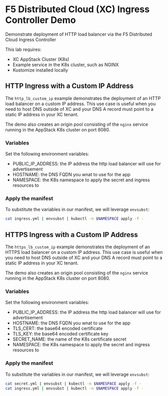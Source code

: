 # F5 Distributed Cloud (XC) Ingress Controller Demo

Demonstrate deployment of HTTP load balancer via the F5 Distributed Cloud Ingress Controller

This lab requires:

- XC AppStack Cluster (K8s)
- Example service in the K8s cluster, such as NGINX
- Kustomize installed locally

## HTTP Ingress with a Custom IP Address

The `http_lb_custom_ip` example demonstrates the deployment of an HTTP load balancer on a custom IP address. This use case is useful when you need to host DNS outside of XC and your DNS A record must point to a static IP address in your XC tenant. 

The demo also creates an origin pool consisting of the `nginx` service running in the AppStack K8s cluster on port 8080.

### Variables

Set the following environment variables:


- PUBLIC_IP_ADDRESS: the IP address the http load balancer will use for advertisement
- HOSTNAME: the DNS FQDN you wnat to use for the app
- NAMESPACE: the K8s namespace to apply the secret and ingress resources to


### Apply the manifest

To substitute the variables in our manifest, we will leverage `envsubst`:

```bash
cat ingress.yml | envsubst | kubectl -n $NAMESPACE apply -f -
```

## HTTPS Ingress with a Custom IP Address

The `https_lb_custom_ip` example demonstrates the deployment of an HTTPS load balancer on a custom IP address. This use case is useful when you need to host DNS outside of XC and your DNS A record must point to a static IP address in your XC tenant. 

The demo also creates an origin pool consisting of the `nginx` service running in the AppStack K8s cluster on port 8080.

### Variables

Set the following environment variables:


- PUBLIC_IP_ADDRESS: the IP address the http load balancer will use for advertisement
- HOSTNAME: the DNS FQDN you wnat to use for the app
- TLS_CERT: the base64 encoded certificate
- TLS_KEY: the base64 encoded certificate key
- SECRET_NAME: the name of the K8s certificate secret
- NAMESPACE: the K8s namespace to apply the secret and ingress resources to


### Apply the manifest

To substitute the variables in our manifest, we will leverage `envsubst`:

```bash
cat secret.yml | envsubst | kubectl -n $NAMESPACE apply -f -
cat ingress.yml | envsubst | kubectl -n $NAMESPACE apply -f -
```
